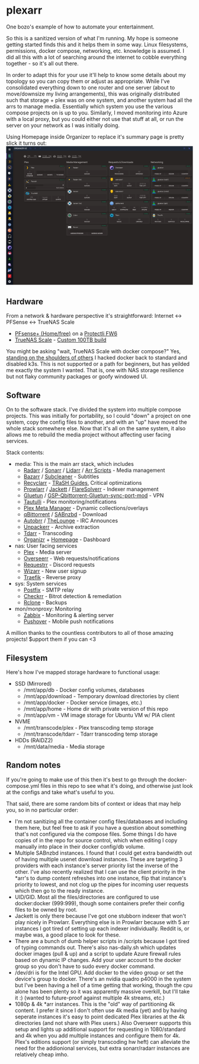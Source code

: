 # plexarr
One bozo's example of how to automate your entertainment.

So this is a sanitized version of what I'm running. My hope is someone getting started finds this and it helps them in some way. Linux filesystems, permissions, docker compose, networking, etc. knowledge is assumed. I did all this with a lot of searching around the internet to cobble everything together - so it's all out there.

In order to adapt this for your use it'll help to know some details about my topology so you can copy them or adjust as appropriate. While I've consolidated everything down to one router and one server (about to move/downsize my living arrangements), this was originally distributed such that storage + plex was on one system, and another system had all the arrs to manage media. Essentially which system you use the various compose projects on is up to you. Similarly, I moved monitoring into Azure with a local proxy, but you could either not use that stuff at all, or run the server on your network as I was initially doing.

Using Homepage inside Organizer to replace it's summary page is pretty slick it turns out:
![Dashboard using Homepage in Organizr](./homepage_organizr.png?raw=true "Dashboard using Homepage in Organizr")

## Hardware
From a network & hardware perspective it's straightforward:
Internet <-> PFSense <-> TrueNAS Scale
- [PFsense+ (Home/free)](https://www.netgate.com/pfsense-plus-software/software-types) on a [Protectli FW6](https://protectli.com/vault-6-port/)
- [TrueNAS Scale](https://www.truenas.com/truenas-scale) - [Custom 100TB build](https://www.truenas.com/community/threads/hw-build-review-truenas-scale-plex.109434/#post-755881)

You might be asking "wait, TrueNAS Scale with docker compose?" Yes, [standing on the shoulders of others](https://static.xtremeownage.com/blog/2021/truenas-scale-use-vanilla-docker/#step-1-startup-scripts) I hacked docker back to standard and disabled k3s. This is not supported or a path for beginners, but has yeilded me exactly the system I wanted. That is, one with NAS storage resilience but not flaky community packages or goofy windowed UI.

## Software
On to the software stack. I've divided the system into multiple compose projects. This was initially for portability, so I could "down" a project on one system, copy the config files to another, and with an "up" have moved the whole stack somewhere else. Now that it's all on the same system, it also allows me to rebuild the media project without affecting user facing services.

Stack contents:
-  media: This is the main arr stack, which includes
    - [Radarr](https://radarr.video/) / [Sonarr](https://sonarr.tv/) / [Lidarr](https://lidarr.audio/) / [Arr Scripts](https://github.com/RandomNinjaAtk/arr-scripts) - Media management
    - [Bazarr](https://www.bazarr.media/) / [Subcleaner](https://github.com/KBlixt/subcleaner) - Subtitles
    - [Recyclarr](https://github.com/recyclarr/recyclarr) - [TRaSH Guides](https://trash-guides.info/), Critical optimizations
    - [Prowlarr](https://github.com/prowlarr/prowlarr) / [Jackett](https://github.com/Jackett/Jackett) / [FlareSolverr](https://github.com/FlareSolverr/FlareSolverr) - Indexer management
    - [Gluetun](https://github.com/qdm12/gluetun) / [GSP-Qbittorrent-Gluetun-sync-port-mod](https://github.com/t-anc/GSP-Qbittorent-Gluetun-sync-port-mod) - VPN
    - [Tautulli](https://tautulli.com/) - Plex monitoring/notifications
    - [Plex Meta Manager](https://metamanager.wiki/en/latest/) - Dynamic collections/overlays
    - [qBittorrent](https://www.qbittorrent.org/) / [SABnzbd](https://sabnzbd.org/) - Download
    - [Autobrr](https://autobrr.com/) / [TheLounge](https://thelounge.chat/) - IRC Announces
    - [Unpackerr](https://github.com/Unpackerr/unpackerr) - Archive extraction
    - [Tdarr](https://home.tdarr.io/) - Transcoding
    - [Organizr](https://github.com/causefx/Organizr) + [Homepage](https://github.com/benphelps/homepage) - Dashboard
- nas: User facing services
    - [Plex](https://plex.tv) - Media server
    - [Overseerr](https://overseerr.dev/) - Web requests/notifications
    - [Requestrr](https://github.com/darkalfx/requestrr) - Discord requests
    - [Wizarr](https://github.com/Wizarrrr/wizarr) - New user signup
    - [Traefik](https://github.com/traefik/traefik)  - Reverse proxy
- sys: System services
    - [Postfix](https://github.com/loganmarchione/docker-postfixrelay) - SMTP relay
    - [Checkrr](https://github.com/aetaric/checkrr) - Bitrot detection & remediation 
    - [Rclone](https://rclone.org/) - Backups
- mon/monproxy: Monitoring
    - [Zabbix](https://www.zabbix.com/) - Monitoring & alerting server
    - [Pushover](https://pushover.net/) - Mobile push notifications

A million thanks to the countless contributors to all of those amazing projects! $upport them if you can <3

## Filesystem
Here's how I've mapped storage hardware to functional usage:
- SSD (Mirrored)
    - /mnt/app/db - Docker config volumes, databases
    - /mnt/app/download - Temporary download directories by client
    - /mnt/app/docker - Docker service (images, etc.)
    - /mnt/app/home - Home dir with private version of this repo
    - /mnt/app/vm - VM image storage for Ubuntu VM w/ PIA client
- NVME
    - /mnt/transcode/plex - Plex transcoding temp storage
    - /mnt/transcode/tdarr - Tdarr transcoding temp storage
- HDDs (RAIDZ2)
    - /mnt/data/media - Media storage

## Random notes
If you're going to make use of this then it's best to go through the docker-compose.yml files in this repo to see what it's doing, and otherwise just look at the configs and take what's useful to you.

That said, there are some random bits of context or ideas that may help you, so in no particular order:
- I'm not sanitizing all the container config files/databases and including them here, but feel free to ask if you have a question about something that's not configured via the compose files. Some things I do have copies of in the repo for source control, which when editing I copy manually into place in their docker config/db volume. 
- Multiple SABnzbd instances. I found that I could get extra bandwidth out of having multiple usenet download instances. These are targeting 3 providers with each instance's server priority list the inverse of the other. I've also recently realized that I can use the client priority in the *arr's to dump content refreshes into one instance, flip that instance's priority to lowest, and not clog up the pipes for incoming user requests which then go to the ready instance.
- UID/GID. Most all the files/directories are configured to use docker:docker (999:999), though some containers prefer their config files to be owned by root.
- Jackett is only there because I've got one stubborn indexer that won't play nicely in Prowlarr. Everything else is in Prowlarr because with 5 arr instances I got tired of setting up each indexer individually. Reddit is, or maybe was, a good place to look for these.
- There are a bunch of dumb helper scripts in /scripts because I got tired of typing commands out. There's also nas-daily.sh which updates docker images (pull & up) and a script to update Azure firewall rules based on dynamic IP changes. Add your user account to the docker group so you don't have to sudo every docker command.
- /dev/dri is for the Intel GPU. Add docker to the video group or set the device's group to docker. There's an nvidia quadro p4000 in the system but I've been having a hell of a time getting that working, though the cpu alone has been plenty so it was apparently massive overkill, but I'll take it :) (wanted to future-proof against multiple 4k streams, etc.)
- 1080p & 4k *arr instances. This is the "old" way of partitioning 4k content. I prefer it since I don't often use 4k media (yet) and by having seperate instances it's easy to point dedicated Plex libraries at the 4k directories (and not share with Plex users.) Also Overseerr supports this setup and lights up additional support for requesting in 1080/standard and 4k when you add multiple instances and configure them for 4k. Plex's editions support (or simply transcoding hw heft) can alleviate the need for the addionional services, but extra sonarr/radarr instances are relatively cheap imho.
